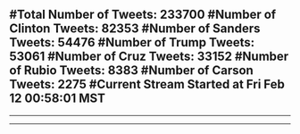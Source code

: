 #Total Number of Tweets: 233700 
#Number of Clinton Tweets: 82353
#Number of Sanders Tweets: 54476
#Number of Trump Tweets: 53061
#Number of Cruz Tweets: 33152
#Number of Rubio Tweets: 8383
#Number of Carson Tweets: 2275
#Current Stream Started at Fri Feb 12 00:58:01 MST
---
---
---
